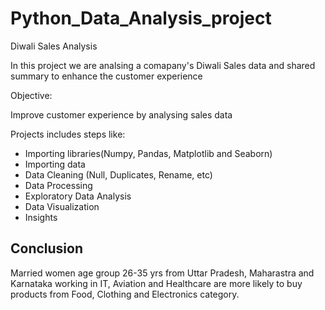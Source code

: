 # Python_Data_Analysis_project
Diwali Sales Analysis

In this project we are analsing a comapany's Diwali Sales data and shared summary to enhance the customer  experience


Objective:

Improve customer experience by analysing sales data


Projects includes steps like:
* Importing libraries(Numpy, Pandas, Matplotlib and Seaborn)
* Importing data
* Data Cleaning (Null, Duplicates, Rename, etc)
* Data Processing
* Exploratory Data Analysis
* Data Visualization
* Insights

## Conclusion
Married women age group 26-35 yrs from Uttar Pradesh, Maharastra and Karnataka working in IT, Aviation and Healthcare are more likely to buy products from Food, Clothing and Electronics category.
